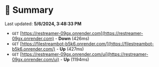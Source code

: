 # 📖 Summary
Last updated: **5/6/2024, 3:48:33 PM**

- `GET` [https://restreamer-09gx.onrender.com](https://restreamer-09gx.onrender.com) - **Down** (426ms)
- `GET` [https://filestreambot-b5k6.onrender.com/](https://filestreambot-b5k6.onrender.com/) - **Up** (427ms)
- `GET` [https://restreamer-09gx.onrender.com/ui](https://restreamer-09gx.onrender.com/ui) - **Up** (1194ms)
